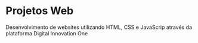 # Projetos Web
Desenvolvimento de websites utilizando HTML, CSS e JavaScrip através da plataforma Digital Innovation One
